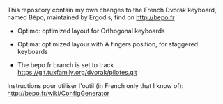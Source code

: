 This repository contain my own changes to the French Dvorak keyboard,
named Bépo, maintained by Ergodis, find on http://bepo.fr

* Optimo: optimized layout for Orthogonal keyboards
* Optima: optimized layour with A fingers position, for staggered keyboards

* The bepo.fr branch is set to track https://git.tuxfamily.org/dvorak/pilotes.git

Instructions pour utiliser l'outil (in French only that I know of): http://bepo.fr/wiki/ConfigGenerator
